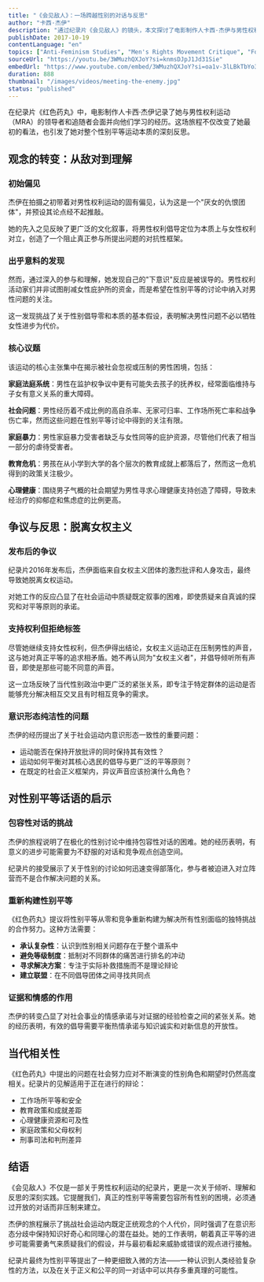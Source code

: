 ```yaml
---
title: "《会见敌人》：一场跨越性别的对话与反思"
author: "卡西·杰伊"
description: "通过纪录片《会见敌人》的镜头，本文探讨了电影制作人卡西·杰伊与男性权利运动的对话之旅，以及她如何从偏见到理解，最终反思性别平等运动的本质。"
publishDate: 2017-10-19
contentLanguage: "en"
topics: ["Anti-Feminism Studies", "Men's Rights Movement Critique", "Fourth Wave Feminism"]
sourceUrl: "https://youtu.be/3WMuzhQXJoY?si=knmsDJpJ1Jd31Sie"
embedUrl: "https://www.youtube.com/embed/3WMuzhQXJoY?si=oa1v-3lLBkTbYo31"
duration: 888
thumbnail: "/images/videos/meeting-the-enemy.jpg"
status: "published"
---
```


在纪录片《红色药丸》中，电影制作人卡西·杰伊记录了她与男性权利运动（MRA）的领导者和追随者会面并向他们学习的经历。这场旅程不仅改变了她最初的看法，也引发了她对整个性别平等运动本质的深刻反思。

## 观念的转变：从敌对到理解

### 初始偏见
杰伊在拍摄之初带着对男性权利运动的固有偏见，认为这是一个"厌女的仇恨团体"，并预设其论点经不起推敲。

她的先入之见反映了更广泛的文化叙事，将男性权利倡导定位为本质上与女性权利对立，创造了一个阻止真正参与所提出问题的对抗性框架。

### 出乎意料的发现
然而，通过深入的参与和理解，她发现自己的"下意识"反应是被误导的。男性权利活动家们并非试图削减女性庇护所的资金，而是希望在性别平等的讨论中纳入对男性问题的关注。

这一发现挑战了关于性别倡导零和本质的基本假设，表明解决男性问题不必以牺牲女性进步为代价。

### 核心议题
该运动的核心主张集中在揭示被社会忽视或压制的男性困境，包括：

**家庭法庭系统**：男性在监护权争议中更有可能失去孩子的抚养权，经常面临维持与子女有意义关系的重大障碍。

**社会问题**：男性经历着不成比例的高自杀率、无家可归率、工作场所死亡率和战争伤亡率，然而这些问题在性别平等讨论中得到的关注有限。

**家庭暴力**：男性家庭暴力受害者缺乏与女性同等的庇护资源，尽管他们代表了相当一部分的虐待受害者。

**教育危机**：男孩在从小学到大学的各个层次的教育成就上都落后了，然而这一危机得到的政策关注极少。

**心理健康**：围绕男子气概的社会期望为男性寻求心理健康支持创造了障碍，导致未经治疗的抑郁症和焦虑症的比例更高。

## 争议与反思：脱离女权主义

### 发布后的争议
纪录片2016年发布后，杰伊面临来自女权主义团体的激烈批评和人身攻击，最终导致她脱离女权运动。

对她工作的反应凸显了在社会运动中质疑既定叙事的困难，即使质疑来自真诚的探究和对平等原则的承诺。

### 支持权利但拒绝标签
尽管她继续支持女性权利，但杰伊得出结论，女权主义运动正在压制男性的声音，这与她对真正平等的追求相矛盾。她不再认同为"女权主义者"，并倡导倾听所有声音，即使是那些可能不同意的声音。

这一立场反映了当代性别政治中更广泛的紧张关系，即专注于特定群体的运动是否能够充分解决相互交叉且有时相互竞争的需求。

### 意识形态纯洁性的问题
杰伊的经历提出了关于社会运动内意识形态一致性的重要问题：

- 运动能否在保持开放批评的同时保持其有效性？
- 运动如何平衡对其核心选民的倡导与更广泛的平等原则？
- 在既定的社会正义框架内，异议声音应该扮演什么角色？

## 对性别平等话语的启示

### 包容性对话的挑战
杰伊的旅程说明了在极化的性别讨论中维持包容性对话的困难。她的经历表明，有意义的进步可能需要为不舒服的对话和竞争观点创造空间。

纪录片的接受展示了关于性别的讨论如何迅速变得部落化，参与者被迫进入对立阵营而不是合作解决问题的关系。

### 重新构建性别平等
《红色药丸》提议将性别平等从零和竞争重新构建为解决所有性别面临的独特挑战的合作努力。这种方法需要：

- **承认复杂性**：认识到性别相关问题存在于整个谱系中
- **避免等级制度**：抵制对不同群体的痛苦进行排名的冲动
- **寻求解决方案**：专注于实际补救措施而不是理论辩论
- **建立联盟**：在不同倡导团体之间寻找共同点

### 证据和情感的作用
杰伊的转变凸显了对社会事业的情感承诺与对证据的经验检查之间的紧张关系。她的经历表明，有效的倡导需要平衡热情承诺与知识诚实和对新信息的开放性。

## 当代相关性

《红色药丸》中提出的问题在社会努力应对不断演变的性别角色和期望时仍然高度相关。纪录片的见解适用于正在进行的辩论：

- 工作场所平等和安全
- 教育政策和成就差距
- 心理健康资源和可及性
- 家庭政策和父母权利
- 刑事司法和判刑差异

## 结语

《会见敌人》不仅是一部关于男性权利运动的纪录片，更是一次关于倾听、理解和反思的深刻实践。它提醒我们，真正的性别平等需要包容所有性别的困境，必须通过开放的对话而非压制来建立。

杰伊的旅程展示了挑战社会运动内既定正统观念的个人代价，同时强调了在意识形态分歧中保持知识好奇心和同理心的潜在益处。她的工作表明，朝着真正平等的进步可能需要勇气来质疑我们的假设，并与最初看起来威胁或错误的观点进行接触。

纪录片最终为性别平等提出了一种更细致入微的方法——一种认识到人类经验复杂性的方法，以及在关于正义和公平的同一对话中可以共存多重真理的可能性。